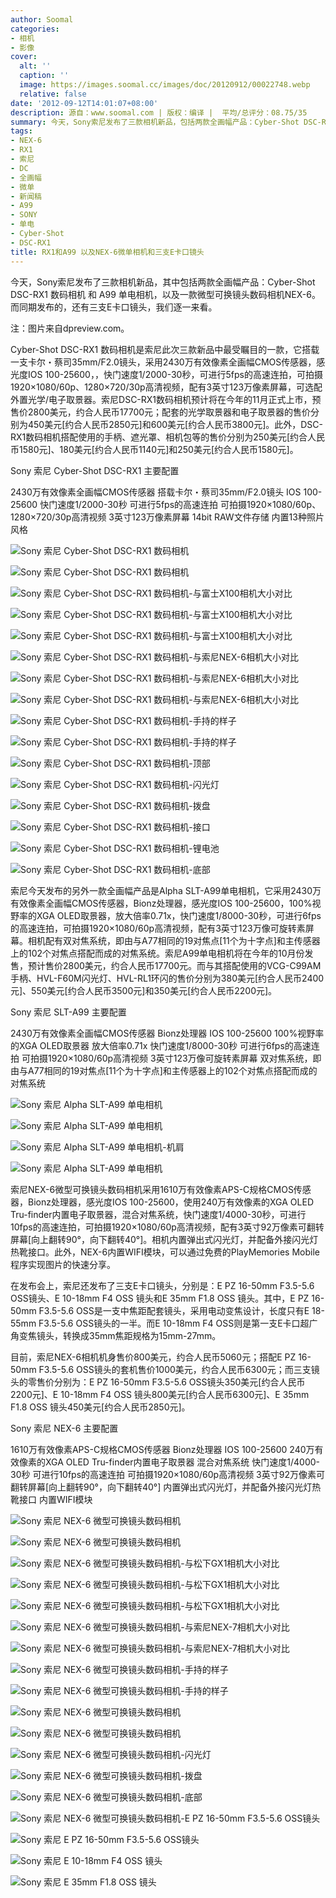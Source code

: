 ```yaml
---
author: Soomal
categories:
- 相机
- 影像
cover:
  alt: ''
  caption: ''
  image: https://images.soomal.cc/images/doc/20120912/00022748.webp
  relative: false
date: '2012-09-12T14:01:07+08:00'
description: 源自：www.soomal.com | 版权：编译 |  平均/总评分：08.75/35
summary: 今天，Sony索尼发布了三款相机新品，包括两款全画幅产品：Cyber-Shot DSC-RX1 数码相机 和 A99 单电相机，以及一款微型可换镜头数码相机NEX-6。而同期发布的，还有三支E卡口镜头。其中，DSC-RX1是最受瞩目的一款新品，它搭载一支卡尔・蔡司35mm/F2.0镜头……
tags:
- NEX-6
- RX1
- 索尼
- DC
- 全画幅
- 微单
- 新闻稿
- A99
- SONY
- 单电
- Cyber-Shot
- DSC-RX1
title: RX1和A99 以及NEX-6微单相机和三支E卡口镜头
---
```


今天，Sony索尼发布了三款相机新品，其中包括两款全画幅产品：Cyber-Shot DSC-RX1 数码相机 和 A99 单电相机，以及一款微型可换镜头数码相机NEX-6。而同期发布的，还有三支E卡口镜头，我们逐一来看。



注：图片来自dpreview.com。



Cyber-Shot DSC-RX1 数码相机是索尼此次三款新品中最受瞩目的一款，它搭载一支卡尔・蔡司35mm/F2.0镜头，采用2430万有效像素全画幅CMOS传感器，感光度IOS 100-25600，，快门速度1/2000-30秒，可进行5fps的高速连拍，可拍摄1920×1080/60p、1280×720/30p高清视频，配有3英寸123万像素屏幕，可选配外置光学/电子取景器。索尼DSC-RX1数码相机预计将在今年的11月正式上市，预售价2800美元，约合人民币17700元；配套的光学取景器和电子取景器的售价分别为450美元[约合人民币2850元]和600美元[约合人民币3800元]。此外，DSC-RX1数码相机搭配使用的手柄、遮光罩、相机包等的售价分别为250美元[约合人民币1580元]、180美元[约合人民币1140元]和250美元[约合人民币1580元]。



Sony 索尼 Cyber-Shot DSC-RX1 主要配置



2430万有效像素全画幅CMOS传感器
搭载卡尔・蔡司35mm/F2.0镜头
IOS 100-25600
快门速度1/2000-30秒
可进行5fps的高速连拍
可拍摄1920×1080/60p、1280×720/30p高清视频
3英寸123万像素屏幕
14bit RAW文件存储
内置13种照片风格



![Sony 索尼 Cyber-Shot DSC-RX1 数码相机](https://images.soomal.cc/images/doc/20120912/00022748.webp)



![Sony 索尼 Cyber-Shot DSC-RX1 数码相机](https://images.soomal.cc/images/doc/20120912/00022749.webp)



![Sony 索尼 Cyber-Shot DSC-RX1 数码相机-与富士X100相机大小对比](https://images.soomal.cc/images/doc/20120912/00022750.webp)



![Sony 索尼 Cyber-Shot DSC-RX1 数码相机-与富士X100相机大小对比](https://images.soomal.cc/images/doc/20120912/00022751.webp)



![Sony 索尼 Cyber-Shot DSC-RX1 数码相机-与富士X100相机大小对比](https://images.soomal.cc/images/doc/20120912/00022752.webp)



![Sony 索尼 Cyber-Shot DSC-RX1 数码相机-与索尼NEX-6相机大小对比](https://images.soomal.cc/images/doc/20120912/00022753.webp)



![Sony 索尼 Cyber-Shot DSC-RX1 数码相机-与索尼NEX-6相机大小对比](https://images.soomal.cc/images/doc/20120912/00022754.webp)



![Sony 索尼 Cyber-Shot DSC-RX1 数码相机-与索尼NEX-6相机大小对比](https://images.soomal.cc/images/doc/20120912/00022755.webp)



![Sony 索尼 Cyber-Shot DSC-RX1 数码相机-手持的样子](https://images.soomal.cc/images/doc/20120912/00022756.webp)



![Sony 索尼 Cyber-Shot DSC-RX1 数码相机-手持的样子](https://images.soomal.cc/images/doc/20120912/00022757.webp)



![Sony 索尼 Cyber-Shot DSC-RX1 数码相机-顶部](https://images.soomal.cc/images/doc/20120912/00022758.webp)



![Sony 索尼 Cyber-Shot DSC-RX1 数码相机-闪光灯](https://images.soomal.cc/images/doc/20120912/00022759.webp)



![Sony 索尼 Cyber-Shot DSC-RX1 数码相机-拨盘](https://images.soomal.cc/images/doc/20120912/00022760.webp)



![Sony 索尼 Cyber-Shot DSC-RX1 数码相机-接口](https://images.soomal.cc/images/doc/20120912/00022761.webp)



![Sony 索尼 Cyber-Shot DSC-RX1 数码相机-锂电池](https://images.soomal.cc/images/doc/20120912/00022762.webp)



![Sony 索尼 Cyber-Shot DSC-RX1 数码相机-底部](https://images.soomal.cc/images/doc/20120912/00022763.webp)



索尼今天发布的另外一款全画幅产品是Alpha SLT-A99单电相机，它采用2430万有效像素全画幅CMOS传感器，Bionz处理器，感光度IOS 100-25600，100%视野率的XGA OLED取景器，放大倍率0.71x，快门速度1/8000-30秒，可进行6fps的高速连拍，可拍摄1920×1080/60p高清视频，配有3英寸123万像可旋转素屏幕。相机配有双对焦系统，即由与A77相同的19对焦点[11个为十字点]和主传感器上的102个对焦点搭配而成的对焦系统。索尼A99单电相机将在今年的10月份发售，预计售价2800美元，约合人民币17700元。而与其搭配使用的VCG-C99AM手柄、HVL-F60M闪光灯、HVL-RL1环闪的售价分别为380美元[约合人民币2400元]、550美元[约合人民币3500元]和350美元[约合人民币2200元]。



Sony 索尼 SLT-A99 主要配置



2430万有效像素全画幅CMOS传感器
Bionz处理器
IOS 100-25600
100%视野率的XGA OLED取景器
放大倍率0.71x
快门速度1/8000-30秒
可进行6fps的高速连拍
可拍摄1920×1080/60p高清视频
3英寸123万像可旋转素屏幕
双对焦系统，即由与A77相同的19对焦点[11个为十字点]和主传感器上的102个对焦点搭配而成的对焦系统



![Sony 索尼 Alpha SLT-A99 单电相机](https://images.soomal.cc/images/doc/20120912/00022764.webp)



![Sony 索尼 Alpha SLT-A99 单电相机](https://images.soomal.cc/images/doc/20120912/00022765.webp)



![Sony 索尼 Alpha SLT-A99 单电相机-机肩](https://images.soomal.cc/images/doc/20120912/00022766.webp)



![Sony 索尼 Alpha SLT-A99 单电相机](https://images.soomal.cc/images/doc/20120912/00022767.webp)



索尼NEX-6微型可换镜头数码相机采用1610万有效像素APS-C规格CMOS传感器，Bionz处理器，感光度IOS 100-25600，使用240万有效像素的XGA OLED Tru-finder内置电子取景器，混合对焦系统，快门速度1/4000-30秒，可进行10fps的高速连拍，可拍摄1920×1080/60p高清视频，配有3英寸92万像素可翻转屏幕[向上翻转90°，向下翻转40°]。相机内置弹出式闪光灯，并配备外接闪光灯热靴接口。此外，NEX-6内置WIFI模块，可以通过免费的PlayMemories Mobile程序实现图片的快速分享。



在发布会上，索尼还发布了三支E卡口镜头，分别是：E PZ 16-50mm F3.5-5.6 OSS镜头、E 10-18mm F4 OSS 镜头和E 35mm F1.8 OSS 镜头。其中，E PZ 16-50mm F3.5-5.6 OSS是一支中焦距配套镜头，采用电动变焦设计，长度只有E 18-55mm F3.5-5.6 OSS镜头的一半。而E 10-18mm F4 OSS则是第一支E卡口超广角变焦镜头，转换成35mm焦距规格为15mm-27mm。



目前，索尼NEX-6相机机身售价800美元，约合人民币5060元；搭配E PZ 16-50mm F3.5-5.6 OSS镜头的套机售价1000美元，约合人民币6300元；而三支镜头的零售价分别为：E PZ 16-50mm F3.5-5.6 OSS镜头350美元[约合人民币2200元]、E 10-18mm F4 OSS 镜头800美元[约合人民币6300元]、E 35mm F1.8 OSS 镜头450美元[约合人民币2850元]。



Sony 索尼 NEX-6 主要配置



1610万有效像素APS-C规格CMOS传感器
Bionz处理器
IOS 100-25600
240万有效像素的XGA OLED Tru-finder内置电子取景器
混合对焦系统
快门速度1/4000-30秒
可进行10fps的高速连拍
可拍摄1920×1080/60p高清视频
3英寸92万像素可翻转屏幕[向上翻转90°，向下翻转40°]
内置弹出式闪光灯，并配备外接闪光灯热靴接口
内置WIFI模块



![Sony 索尼 NEX-6 微型可换镜头数码相机](https://images.soomal.cc/images/doc/20120912/00022768.webp)



![Sony 索尼 NEX-6 微型可换镜头数码相机](https://images.soomal.cc/images/doc/20120912/00022769.webp)



![Sony 索尼 NEX-6 微型可换镜头数码相机-与松下GX1相机大小对比](https://images.soomal.cc/images/doc/20120912/00022770.webp)



![Sony 索尼 NEX-6 微型可换镜头数码相机-与松下GX1相机大小对比](https://images.soomal.cc/images/doc/20120912/00022771.webp)



![Sony 索尼 NEX-6 微型可换镜头数码相机-与松下GX1相机大小对比](https://images.soomal.cc/images/doc/20120912/00022772.webp)



![Sony 索尼 NEX-6 微型可换镜头数码相机-与索尼NEX-7相机大小对比](https://images.soomal.cc/images/doc/20120912/00022773.webp)



![Sony 索尼 NEX-6 微型可换镜头数码相机-与索尼NEX-7相机大小对比](https://images.soomal.cc/images/doc/20120912/00022774.webp)



![Sony 索尼 NEX-6 微型可换镜头数码相机-手持的样子](https://images.soomal.cc/images/doc/20120912/00022775.webp)



![Sony 索尼 NEX-6 微型可换镜头数码相机-手持的样子](https://images.soomal.cc/images/doc/20120912/00022776.webp)



![Sony 索尼 NEX-6 微型可换镜头数码相机](https://images.soomal.cc/images/doc/20120912/00022777.webp)



![Sony 索尼 NEX-6 微型可换镜头数码相机](https://images.soomal.cc/images/doc/20120912/00022778.webp)



![Sony 索尼 NEX-6 微型可换镜头数码相机-闪光灯](https://images.soomal.cc/images/doc/20120912/00022779.webp)



![Sony 索尼 NEX-6 微型可换镜头数码相机-拨盘](https://images.soomal.cc/images/doc/20120912/00022780.webp)



![Sony 索尼 NEX-6 微型可换镜头数码相机-底部](https://images.soomal.cc/images/doc/20120912/00022781.webp)



![Sony 索尼 NEX-6 微型可换镜头数码相机-E PZ 16-50mm F3.5-5.6 OSS镜头](https://images.soomal.cc/images/doc/20120912/00022782.webp)



![Sony 索尼 E PZ 16-50mm F3.5-5.6 OSS镜头](https://images.soomal.cc/images/doc/20120912/00022783.webp)



![Sony 索尼 E 10-18mm F4 OSS 镜头](https://images.soomal.cc/images/doc/20120912/00022784.webp)



![Sony 索尼 E 35mm F1.8 OSS 镜头](https://images.soomal.cc/images/doc/20120912/00022785.webp)